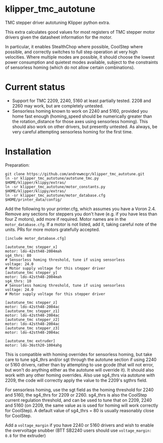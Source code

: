 # klipper_tmc_autotune
TMC stepper driver autotuning Klipper python extra.

This extra calculates good values for most registers of TMC stepper motor drivers given the datasheet information for the motor.

In particular, it enables StealthChop where possible, CoolStep where possible, and correctly switches to full step operation at very high velocities. Where multiple modes are possible, it should choose the lowest power consumption and quietest modes available, subject to the constraints of sensorless homing (which do not allow certain combinations).

# Current status

- Support for TMC 2209, 2240, 5160 at least partially tested. 2208 and 2260 may work, but are completely untested.
- Sensorless homing known to work on 2240 and 5160, provided you home fast enough (homing_speed should be numerically greater than the rotation_distance for those axes using sensorless homing). This should also work on other drivers, but presently untested. As always, be very careful attempting sensorless homing for the first time.

# Installation

Preparation:
```
git clone https://github.com/andrewmcgr/klipper_tmc_autotune.git
ln -sr klipper_tmc_autotune/autotune_tmc.py $HOME/klipper/klippy/extras/
ln -sr klipper_tmc_autotune/motor_constants.py $HOME/klipper/klippy/extras/
ln -sr klipper_tmc_autotune/motor_database.cfg $HOME/printer_data/config/
```

Add the following to your printer.cfg, which assumes you have a Voron 2.4. Remove any sections for steppers you don't have (e.g. if you have less than four Z motors), add more if required. Motor names are in the `motor_database.cfg`. If a motor is not listed, add it, taking careful note of the units. PRs for more motors gratefully accepted.
```
[include motor_database.cfg]

[autotune_tmc stepper_x]
motor: ldo-42sth48-2004mah
sg4_thrs: 80
# Sensorless homing threshold, tune if using sensorless
voltage: 24.0
# Motor supply voltage for this stepper driver
[autotune_tmc stepper_y]
motor: ldo-42sth48-2004mah
sg4_thrs: 10
# Sensorless homing threshold, tune if using sensorless
voltage: 24.0
# Motor supply voltage for this stepper driver

[autotune_tmc stepper_z]
motor: ldo-42sth48-2004ac
[autotune_tmc stepper_z1]
motor: ldo-42sth48-2004ac
[autotune_tmc stepper_z2]
motor: ldo-42sth48-2004ac
[autotune_tmc stepper_z3]
motor: ldo-42sth48-2004ac

[autotune_tmc extruder]
motor: ldo-36sth20-1004ahg
```

This is compatible with homing overrides for sensorless homing, but take care to tune sg4_thrs and/or sgt through the autotune section if using 2240 or 5160 drivers, rather than by attempting to use gcode (that will not error, but won't do anything either as the autotune will override it). It should also work with any other homing overrides. Also use sg4_thrs via autotune with 2209, the code will correctly apply the value to the 2209's sgthrs field.

For sensorless homing, use the sgt field as the homing threshold for 2240 and 5160, the sg4_thrs for 2209 or 2260. sg4_thrs is also the CoolStep current regulation threshold, and can be used to tune that on 2209, 2240 and 5160 (on 2209, the same value as is used for homing will work correctly for CoolStep). A default value of sg4_thrs = 80 is usually reasonably close for CoolStep.

Add a `voltage_margin` if you have 2240 or 5160 drivers and wish to enable the overvoltage snubber (BTT SB2240 users should use `voltage_margin: 0.8` for the extruder)

